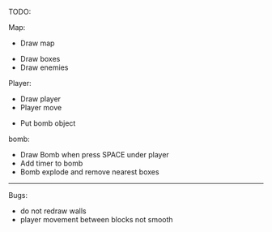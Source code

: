 TODO:


Map:
  + Draw map
  - Draw boxes
  - Draw enemies

Player:
  + Draw player
  + Player move
  - Put bomb object



bomb:
  - Draw Bomb when press SPACE under player
  - Add timer to bomb
  - Bomb explode and remove nearest boxes


--------------------------------------------
Bugs:
- do not redraw walls
- player movement between blocks not smooth
